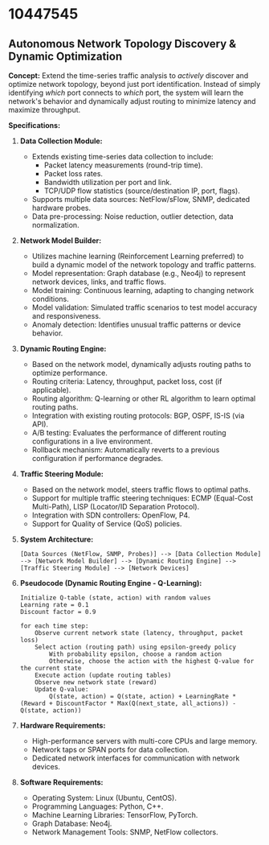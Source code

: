 # 10447545

## Autonomous Network Topology Discovery & Dynamic Optimization

**Concept:** Extend the time-series traffic analysis to *actively* discover and optimize network topology, beyond just port identification. Instead of simply identifying *which* port connects to *which* port, the system will learn the network's behavior and dynamically adjust routing to minimize latency and maximize throughput.

**Specifications:**

1.  **Data Collection Module:**
    *   Extends existing time-series data collection to include:
        *   Packet latency measurements (round-trip time).
        *   Packet loss rates.
        *   Bandwidth utilization per port and link.
        *   TCP/UDP flow statistics (source/destination IP, port, flags).
    *   Supports multiple data sources:  NetFlow/sFlow, SNMP, dedicated hardware probes.
    *   Data pre-processing:  Noise reduction, outlier detection, data normalization.

2.  **Network Model Builder:**
    *   Utilizes machine learning (Reinforcement Learning preferred) to build a dynamic model of the network topology and traffic patterns.
    *   Model representation: Graph database (e.g., Neo4j) to represent network devices, links, and traffic flows.
    *   Model training: Continuous learning, adapting to changing network conditions.
    *   Model validation:  Simulated traffic scenarios to test model accuracy and responsiveness.
    *   Anomaly detection: Identifies unusual traffic patterns or device behavior.

3.  **Dynamic Routing Engine:**
    *   Based on the network model, dynamically adjusts routing paths to optimize performance.
    *   Routing criteria:  Latency, throughput, packet loss, cost (if applicable).
    *   Routing algorithm:  Q-learning or other RL algorithm to learn optimal routing paths.
    *   Integration with existing routing protocols:  BGP, OSPF, IS-IS (via API).
    *   A/B testing:  Evaluates the performance of different routing configurations in a live environment.
    *   Rollback mechanism:  Automatically reverts to a previous configuration if performance degrades.

4.  **Traffic Steering Module:**
    *   Based on the network model, steers traffic flows to optimal paths.
    *   Support for multiple traffic steering techniques:  ECMP (Equal-Cost Multi-Path), LISP (Locator/ID Separation Protocol).
    *   Integration with SDN controllers:  OpenFlow, P4.
    *   Support for Quality of Service (QoS) policies.

5.  **System Architecture:**

    ```
    [Data Sources (NetFlow, SNMP, Probes)] --> [Data Collection Module] --> [Network Model Builder] --> [Dynamic Routing Engine] --> [Traffic Steering Module] --> [Network Devices]
    ```

6.  **Pseudocode (Dynamic Routing Engine - Q-Learning):**

    ```
    Initialize Q-table (state, action) with random values
    Learning rate = 0.1
    Discount factor = 0.9

    for each time step:
        Observe current network state (latency, throughput, packet loss)
        Select action (routing path) using epsilon-greedy policy
            With probability epsilon, choose a random action
            Otherwise, choose the action with the highest Q-value for the current state
        Execute action (update routing tables)
        Observe new network state (reward)
        Update Q-value:
            Q(state, action) = Q(state, action) + LearningRate * (Reward + DiscountFactor * Max(Q(next_state, all_actions)) - Q(state, action))
    ```

7.  **Hardware Requirements:**
    *   High-performance servers with multi-core CPUs and large memory.
    *   Network taps or SPAN ports for data collection.
    *   Dedicated network interfaces for communication with network devices.

8.  **Software Requirements:**
    *   Operating System: Linux (Ubuntu, CentOS).
    *   Programming Languages: Python, C++.
    *   Machine Learning Libraries: TensorFlow, PyTorch.
    *   Graph Database: Neo4j.
    *   Network Management Tools: SNMP, NetFlow collectors.